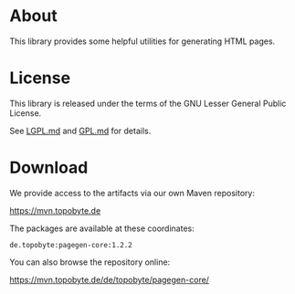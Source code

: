 # About

This library provides some helpful utilities for generating HTML pages.

# License

This library is released under the terms of the GNU Lesser General Public
License.

See [LGPL.md](LGPL.md) and [GPL.md](GPL.md) for details.

# Download

We provide access to the artifacts via our own Maven repository:

<https://mvn.topobyte.de>

The packages are available at these coordinates:

    de.topobyte:pagegen-core:1.2.2

You can also browse the repository online:

<https://mvn.topobyte.de/de/topobyte/pagegen-core/>
